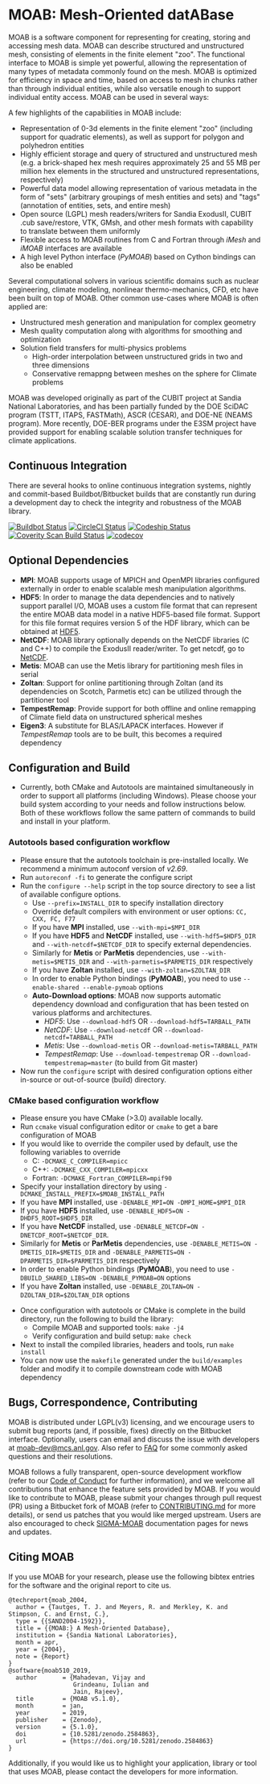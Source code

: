 # MOAB: Mesh-Oriented datABase

MOAB is a software component for representing for creating, storing and accessing mesh data. MOAB can describe structured and unstructured mesh, consisting of elements in the finite element "zoo". The functional interface to MOAB is simple yet powerful, allowing the representation of many types of metadata commonly found on the mesh. MOAB is optimized for efficiency in space and time, based on access to mesh in chunks rather than through individual entities, while also versatile enough to support individual entity access. MOAB can be used in several ways: 

A few highlights of the capabilities in MOAB include:

* Representation of 0-3d elements in the finite element "zoo" (including support for quadratic elements), as well as support for polygon and polyhedron entities
* Highly efficient storage and query of structured and unstructured mesh (e.g. a brick-shaped hex mesh requires approximately 25 and 55 MB per million hex elements in the structured and unstructured representations, respectively)
* Powerful data model allowing representation of various metadata in the form of "sets" (arbitrary groupings of mesh entities and sets) and "tags" (annotation of entities, sets, and entire mesh)
* Open source (LGPL) mesh readers/writers for Sandia ExodusII, CUBIT .cub save/restore, VTK, GMsh, and other mesh formats with capability to translate between them uniformly
* Flexible access to MOAB routines from C and Fortran through *iMesh* and *iMOAB* interfaces are available
* A high level Python interface (*PyMOAB*) based on Cython bindings can also be enabled

Several computational solvers in various scientific domains such as nuclear engineering, climate modeling, nonlinear thermo-mechanics, CFD, etc have been built on top of MOAB. Other common use-cases where MOAB is often applied are:

  - Unstructured mesh generation and manipulation for complex geometry
  - Mesh quality computation along with algorithms for smoothing and optimization
  - Solution field transfers for multi-physics problems
    + High-order interpolation between unstructured grids in two and three dimensions 
    + Conservative remappng between meshes on the sphere for Climate problems

MOAB was developed originally as part of the CUBIT project at Sandia National Laboratories, and has been partially funded by the DOE SciDAC program (TSTT, ITAPS, FASTMath), ASCR (CESAR), and DOE-NE (NEAMS program). More recently, DOE-BER programs under the E3SM project have provided support for enabling scalable solution transfer techniques for climate applications.

## Continuous Integration

There are several hooks to online continuous integration systems, nightly and commit-based Buildbot/Bitbucket builds that are constantly run during a development day to check the integrity and robustness of the MOAB library.

[ ![Buildbot Status](http://gnep.mcs.anl.gov:8010/badges/moab-all.svg)](https://gnep.mcs.anl.gov:8010)
[ ![CircleCI Status](https://circleci.com/bb/fathomteam/moab/tree/master.svg?style=shield)](https://circleci.com/bb/fathomteam/moab)
[ ![Codeship Status](https://codeship.com/projects/286b0e80-5715-0132-1105-0e0cfcc5dfb4/status?branch=master)](https://codeship.com/projects/49743)
[ ![Coverity Scan Build Status](https://scan.coverity.com/projects/6201/badge.svg)](https://scan.coverity.com/projects/moab)
[![codecov](https://codecov.io/bb/fathomteam/moab/branch/master/graph/badge.svg)](https://codecov.io/bb/fathomteam/moab)

## Optional Dependencies

- **MPI**: MOAB supports usage of MPICH and OpenMPI libraries configured externally in order to enable scalable mesh manipulation algorithms.
- **HDF5**: In order to manage the data dependencies and to natively support parallel I/O, MOAB uses a custom file format that can represent the entire MOAB data model in a native HDF5-based file format. Support for this file format requires version 5 of the HDF library, which can be obtained at [HDF5].
- **NetCDF**: MOAB library optionally depends on the NetCDF libraries (C and C++) to compile the ExodusII reader/writer. To get netcdf, go to [NetCDF].
- **Metis**: MOAB can use the Metis library for partitioning mesh files in serial
- **Zoltan**: Support for online partitioning through Zoltan (and its dependencies on Scotch, Parmetis etc) can be utilized through the partitioner tool
- **TempestRemap**: Provide support for both offline and online remapping of Climate field data on unstructured spherical meshes
- **Eigen3**: A substitute for BLAS/LAPACK interfaces. However if *TempestRemap* tools are to be built, this becomes a required dependency

## Configuration and Build

* Currently, both CMake and Autotools are maintained simultaneously in order to support all platforms (including Windows). Please choose your build system according to your needs and follow instructions below. Both of these workflows follow the same pattern of commands to build and install in your platform.

### **Autotools based configuration workflow**

  - Please ensure that the autotools toolchain is pre-installed locally. We recommend a minimum autoconf version of *v2.69*.
  - Run `autoreconf -fi` to generate the configure script
  - Run the `configure --help` script in the top source directory to see a list of available configure options.
      - Use `--prefix=INSTALL_DIR` to specify installation directory
      - Override default compilers with environment or user options: `CC, CXX, FC, F77`
      - If you have **MPI** installed, use `--with-mpi=$MPI_DIR`
      - If you have **HDF5** and **NetCDF** installed, use `--with-hdf5=$HDF5_DIR`  and `--with-netcdf=$NETCDF_DIR` to specify external dependencies.
      -  Similarly for **Metis** or **ParMetis** dependencies, use `--with-metis=$METIS_DIR` and `--with-parmetis=$PARMETIS_DIR` respectively
      -  If you have **Zoltan** installed, use `--with-zoltan=$ZOLTAN_DIR`
      - In order to enable Python bindings (**PyMOAB**), you need to use `--enable-shared --enable-pymoab` options
      - **Auto-Download options**: MOAB now supports automatic dependency download and configuration that has been tested on various platforms and architectures.
        + *HDF5*: Use `--download-hdf5` OR `--download-hdf5=TARBALL_PATH`
        + *NetCDF*: Use `--download-netcdf` OR `--download-netcdf=TARBALL_PATH`
        + *Metis*: Use `--download-metis` OR `--download-metis=TARBALL_PATH`
        + *TempestRemap*: Use `--download-tempestremap` OR `--download-tempestremap=master` (to build from Git master)
  - Now run the `configure` script with desired configuration options either in-source or out-of-source (build) directory.

### **CMake based configuration workflow**

  - Please ensure you have CMake (>3.0) available locally.
  - Run `ccmake` visual configuration editor or `cmake` to get a bare configuration of MOAB
  - If you would like to override the compiler used by default, use the following variables to override
    - C: `-DCMAKE_C_COMPILER=mpicc`
    - C++: `-DCMAKE_CXX_COMPILER=mpicxx`
    - Fortran: `-DCMAKE_Fortran_COMPILER=mpif90`
  - Specify your installation directory by using `-DCMAKE_INSTALL_PREFIX=$MOAB_INSTALL_PATH`
  - If you have **MPI** installed, use `-DENABLE_MPI=ON -DMPI_HOME=$MPI_DIR`
  - If you have **HDF5** installed, use `-DENABLE_HDF5=ON -DHDF5_ROOT=$HDF5_DIR`
  - If you have **NetCDF** installed, use `-DENABLE_NETCDF=ON -DNETCDF_ROOT=$NETCDF_DIR`.
  - Similarly for **Metis** or **ParMetis** dependencies, use `-DENABLE_METIS=ON -DMETIS_DIR=$METIS_DIR` and `-DENABLE_PARMETIS=ON -DPARMETIS_DIR=$PARMETIS_DIR` respectively
  -  In order to enable Python bindings (**PyMOAB**), you need to use `-DBUILD_SHARED_LIBS=ON -DENABLE_PYMOAB=ON` options
  - If you have **Zoltan** installed, use `-DENABLE_ZOLTAN=ON -DZOLTAN_DIR=$ZOLTAN_DIR` options

* Once configuration with autotools or CMake is complete in the build directory, run the following to build the library:
  - Compile MOAB and supported tools: `make -j4`
  - Verify configuration and build setup: `make check`
* Next to install the compiled libraries, headers and tools, run `make install`
* You can now use the `makefile` generated under the `build/examples` folder and modify it to compile downstream code with MOAB dependency

## Bugs, Correspondence, Contributing

MOAB is distributed under LGPL(v3) licensing, and we encourage users to submit bug reports (and, if possible, fixes) directly on the Bitbucket interface. Optionally, users can email and discuss the issue with developers at [moab-dev@mcs.anl.gov](mailto:moab-dev@mcs.anl.gov). Also refer to [FAQ](FAQ.md) for some commonly asked questions and their resolutions. 

MOAB follows a fully transparent, open-source development workflow (refer to our [Code of Conduct](CODE_OF_CONDUCT.md) for further information), and we welcome all contributions that enhance the feature sets provided by MOAB. If you would like to contribute to MOAB, please submit your changes through pull request (PR) using a Bitbucket fork of MOAB (refer to [CONTRIBUTING.md](CONTRIBUTING.md) for more details), or send us patches that you would like merged upstream. Users are also encouraged to check [SIGMA-MOAB] documentation pages for news and updates. 

## Citing MOAB

If you use MOAB for your research, please use the following bibtex entries for the software and the original report to cite us.

```
@techreport{moab_2004,
  author = {Tautges, T. J. and Meyers, R. and Merkley, K. and Stimpson, C. and Ernst, C.},
  type = {{SAND2004-1592}},
  title = {{MOAB:} A Mesh-Oriented Database},
  institution = {Sandia National Laboratories},
  month = apr,
  year = {2004},
  note = {Report}
}
@software{moab510_2019,
  author       = {Mahadevan, Vijay and
                  Grindeanu, Iulian and
                  Jain, Rajeev},
  title        = {MOAB v5.1.0},
  month        = jan,
  year         = 2019,
  publisher    = {Zenodo},
  version      = {5.1.0},
  doi          = {10.5281/zenodo.2584863},
  url          = {https://doi.org/10.5281/zenodo.2584863}
}
```

Additionally, if you would like us to highlight your application, library or tool that uses MOAB, please contact the developers for more information.

[NetCDF]: http://www.unidata.ucar.edu/software/netcdf/
[HDF5]: https://www.hdfgroup.org/HDF5/
[SIGMA-MOAB]: http://sigma.mcs.anl.gov/moab-library

